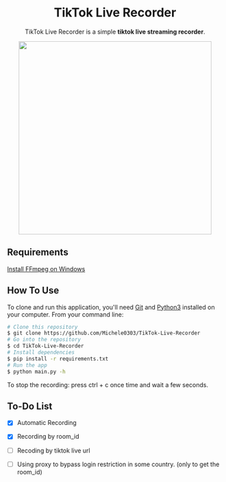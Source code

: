 <div align="center">

# TikTok Live Recorder

TikTok Live Recorder is a simple **tiktok live streaming recorder**.

<img src="/assets/sample.png" width="450px">
</div>

## Requirements
<a href="https://phoenixnap.com/kb/ffmpeg-windows">Install FFmpeg on Windows</a>

## How To Use
  
To clone and run this application, you'll need [Git](https://git-scm.com) and [Python3](https://www.python.org/downloads/) installed on your computer. From your command line:

```bash
# Clone this repository
$ git clone https://github.com/Michele0303/TikTok-Live-Recorder
# Go into the repository
$ cd TikTok-Live-Recorder
# Install dependencies
$ pip install -r requirements.txt
# Run the app
$ python main.py -h
```

To stop the recording: press ctrl + c once time and wait a few seconds.

## To-Do List
- [x] Automatic Recording
- [x] Recording by room_id
- [ ] Recoding by tiktok live url
- [ ] Using proxy to bypass login restriction in some country. (only to get the room_id)
  

